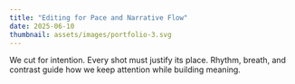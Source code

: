 ```yaml
---
title: "Editing for Pace and Narrative Flow"
date: 2025-06-10
thumbnail: assets/images/portfolio-3.svg
---
```


We cut for intention. Every shot must justify its place. Rhythm, breath, and contrast guide how we keep attention while building meaning.


